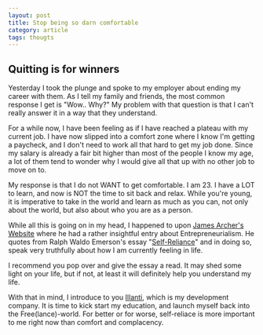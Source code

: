 ```yaml
---
layout: post
title: Stop being so darn comfortable
category: article
tags: thougts
---
```


## Quitting is for winners

Yesterday I took the plunge and spoke to my employer about ending my career with them. As I tell my family and friends, the most common response I get is "Wow.. Why?" My problem with that question is that I can't really answer it in a way that they understand.

For a while now, I have been feeling as if I have reached a plateau with my current job. I have now slipped into a comfort zone where I know I'm getting a paycheck, and I don't need to work all that hard to get my job done. Since my salary is already a fair bit higher than most of the people I know my age, a lot of them tend to wonder why I would give all that up with no other job to move on to.

My response is that I do not WANT to get comfortable. I am 23. I have a LOT to learn, and now is NOT the time to sit back and relax. While you're young, it is imperative to take in the world and learn as much as you can, not only about the world, but also about who you are as a person.

While all this is going on in my head, I happened to upon [James Archer's Website][1] where he had a rather insightful entry about Entrepreneurialism. He quotes from Ralph Waldo Emerson's essay "[Self-Reliance][2]" and in doing so, speak very truthfully about how I am currently feeling in life.

I recommend you pop over and give the essay a read. It may shed some light on your life, but if not, at least it will definitely help you understand my life.

With that in mind, I introduce to you [Illanti][3], which is my development company. It is time to kick start my education, and launch myself back into the Free(lance)-world. For better or for worse, self-reliace is more important to me right now than comfort and complacency.

 [1]: http://www.jamesarcher.net/
 [2]: http://www.emersoncentral.com/selfreliance.htm
 [3]: http://www.illanti.com
